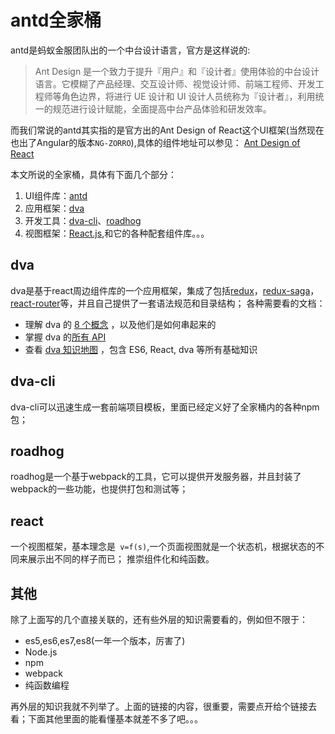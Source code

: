 # antd全家桶
antd是蚂蚁金服团队出的一个中台设计语言，官方是这样说的:

> Ant Design 是一个致力于提升『用户』和『设计者』使用体验的中台设计语言。它模糊了产品经理、交互设计师、视觉设计师、前端工程师、开发工程师等角色边界，将进行 UE 设计和 UI 设计人员统称为『设计者』，利用统一的规范进行设计赋能，全面提高中台产品体验和研发效率。

而我们常说的antd其实指的是官方出的Ant Design of React这个UI框架(当然现在也出了Angular的版本`NG-ZORRO`),具体的组件地址可以参见：
[Ant Design of React](https://ant.design/docs/react/introduce-cn/)

本文所说的全家桶，具体有下面几个部分：
1. UI组件库：[antd](https://ant.design/docs/react/introduce-cn/)
2. 应用框架：[dva](https://github.com/dvajs/dva/blob/master/README_zh-CN.md)
3. 开发工具：[dva-cli](https://github.com/dvajs/dva-cli)、[roadhog](https://github.com/sorrycc/roadhog)
4. 视图框架：[React.js](https://facebook.github.io/react/),和它的各种配套组件库。。。

## dva
dva是基于react周边组件库的一个应用框架，集成了包括[redux](https://github.com/reactjs/redux)，[redux-saga](https://github.com/redux-saga/redux-saga)，[react-router](https://github.com/ReactTraining/react-router)等，并且自己提供了一套语法规范和目录结构；
各种需要看的文档：

* 理解 dva 的 [8 个概念](https://github.com/dvajs/dva/blob/master/docs/Concepts_zh-CN.md) ，以及他们是如何串起来的
* 掌握 dva 的[所有 API](https://github.com/dvajs/dva/blob/master/docs/API_zh-CN.md)
* 查看 [dva 知识地图](https://github.com/dvajs/dva-knowledgemap) ，包含 ES6, React, dva 等所有基础知识


## dva-cli
dva-cli可以迅速生成一套前端项目模板，里面已经定义好了全家桶内的各种npm包；

## roadhog
roadhog是一个基于webpack的工具，它可以提供开发服务器，并且封装了webpack的一些功能，也提供打包和测试等；

## react
一个视图框架，基本理念是` v=f(s)`,一个页面视图就是一个状态机，根据状态的不同来展示出不同的样子而已；
推崇组件化和纯函数。

## 其他
除了上面写的几个直接关联的，还有些外层的知识需要看的，例如但不限于：
* es5,es6,es7,es8(一年一个版本，厉害了)
* Node.js
* npm
* webpack
* 纯函数编程

再外层的知识我就不列举了。上面的链接的内容，很重要，需要点开给个链接去看；下面其他里面的能看懂基本就差不多了吧。。。

